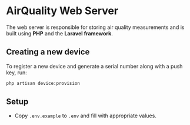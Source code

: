 # AirQuality Web Server

The web server is responsible for storing air quality measurements and is built using **PHP** and the **Laravel framework**.

## Creating a new device

To register a new device and generate a serial number along with a push key, run:

```bash
php artisan device:provision
```

## Setup

- Copy `.env.example` to `.env` and fill with appropriate values.

